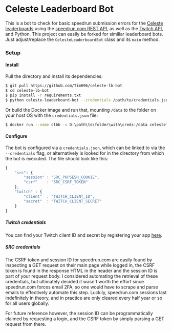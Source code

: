 # Celeste Leaderboard Bot

This is a bot to check for basic speedrun submission errors for the [Celeste leaderboards](https://www.speedrun.com/celeste) using the [speedrun.com REST API](https://github.com/speedruncomorg/api), as well as the [Twitch API](https://dev.twitch.tv/docs/api/), and Python. This project can easily be forked for similiar leaderboard bots. Just adjust/replace the ``CelesteLeaderboardBot`` class and its ``main`` method.

### Setup

#### Install

Pull the directory and install its dependencies:
```bash
$ git pull https://github.com/TimH96/celeste-lb-bot
$ cd celeste-lb-bot
$ pip install -r requirements.txt
$ python celeste-leaderboard-bot --credentials /path/to/credentials.json --timer 60
```

Or build the Docker image and run that, mounting ``/data`` to the folder on your host OS with the ``credentials.json`` file:
```bash
$ docker run --name clbb -v D:\path\to\folder\with\creds:/data celesteleaderboardbot:latest
```

#### Configure

The bot is configured via a ``credentials.json``, which can be linked to via the ``--credentials`` flag, or alternatively is looked for in the directory from which the bot is executed.
The file should look like this:

```javascript
{
    "src": {
        "session" : "SRC_PHPSESH_COOKIE",    
        "csrf"    : "SRC_CSRF_TOKEN"
    },
    "twitch" : {
        "client"  : "TWITCH_CLIENT_ID",
        "secret"  : "TWITCH_CLIENT_SECRET"
    }
}
```
##### Twitch credentials

You can find your Twitch client ID and secret by registering your app [here](https://dev.twitch.tv/console/apps/create).

##### SRC credentials

The CSRF token and session ID for speedrun.com are easily found by inspecting a GET request on their main page while logged in, the CSRF token is found in the response HTML in the header and the session ID is part of your request body. I considered automating the retrieval of these credentials, but ultimately decided it wasn't worth the effort since speedrun.com forces email 2FA, so one would have to scrape and parse emails to effectively automate this step. Luckily, speedrun.com sessions last indefinitely in theory, and in practice are only cleared every half year or so for all users globally.

For future reference however, the session ID can be programmatically claimed by requesting a login, and the CSRF token by simply parsing a GET request from there.

